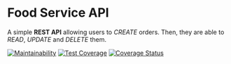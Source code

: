 # Food Service API

A simple **REST API** allowing users to _CREATE_ orders. Then, they are able to _READ_, _UPDATE_ and _DELETE_ them.

[![Maintainability](https://api.codeclimate.com/v1/badges/46542d1e81b90842b0bf/maintainability)](https://codeclimate.com/github/Chell0/food-api/maintainability) [![Test Coverage](https://api.codeclimate.com/v1/badges/46542d1e81b90842b0bf/test_coverage)](https://codeclimate.com/github/Chell0/food-api/test_coverage)  [![Coverage Status](https://coveralls.io/repos/github/Chell0/food-api/badge.svg?branch=master)](https://coveralls.io/github/Chell0/food-api?branch=master)
